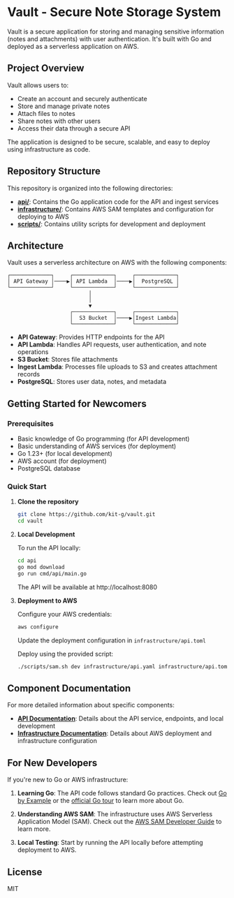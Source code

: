 # Vault - Secure Note Storage System

Vault is a secure application for storing and managing sensitive information (notes and attachments) with user authentication. It's built with Go and deployed as a serverless application on AWS.

## Project Overview

Vault allows users to:
- Create an account and securely authenticate
- Store and manage private notes
- Attach files to notes
- Share notes with other users
- Access their data through a secure API

The application is designed to be secure, scalable, and easy to deploy using infrastructure as code.

## Repository Structure

This repository is organized into the following directories:

- **[api/](api/)**: Contains the Go application code for the API and ingest services
- **[infrastructure/](infrastructure/)**: Contains AWS SAM templates and configuration for deploying to AWS
- **[scripts/](scripts/)**: Contains utility scripts for development and deployment

## Architecture

Vault uses a serverless architecture on AWS with the following components:

```
┌─────────────┐     ┌─────────────┐     ┌─────────────┐
│ API Gateway │────▶│ API Lambda  │────▶│  PostgreSQL │
└─────────────┘     └─────────────┘     └─────────────┘
                          │
                          │
                          ▼
                    ┌─────────────┐     ┌─────────────┐
                    │  S3 Bucket  │────▶│Ingest Lambda│
                    └─────────────┘     └─────────────┘
```

- **API Gateway**: Provides HTTP endpoints for the API
- **API Lambda**: Handles API requests, user authentication, and note operations
- **S3 Bucket**: Stores file attachments
- **Ingest Lambda**: Processes file uploads to S3 and creates attachment records
- **PostgreSQL**: Stores user data, notes, and metadata

## Getting Started for Newcomers

### Prerequisites

- Basic knowledge of Go programming (for API development)
- Basic understanding of AWS services (for deployment)
- Go 1.23+ (for local development)
- AWS account (for deployment)
- PostgreSQL database

### Quick Start

1. **Clone the repository**
   ```bash
   git clone https://github.com/kit-g/vault.git
   cd vault
   ```

2. **Local Development**
   
   To run the API locally:
   ```bash
   cd api
   go mod download
   go run cmd/api/main.go
   ```
   
   The API will be available at http://localhost:8080

3. **Deployment to AWS**

   Configure your AWS credentials:
   ```bash
   aws configure
   ```

   Update the deployment configuration in `infrastructure/api.toml`

   Deploy using the provided script:
   ```bash
   ./scripts/sam.sh dev infrastructure/api.yaml infrastructure/api.toml
   ```

## Component Documentation

For more detailed information about specific components:

- **[API Documentation](api/README.md)**: Details about the API service, endpoints, and local development
- **[Infrastructure Documentation](infrastructure/README.md)**: Details about AWS deployment and infrastructure configuration

## For New Developers

If you're new to Go or AWS infrastructure:

1. **Learning Go**: The API code follows standard Go practices. Check out [Go by Example](https://gobyexample.com/) or the [official Go tour](https://tour.golang.org/) to learn more about Go.

2. **Understanding AWS SAM**: The infrastructure uses AWS Serverless Application Model (SAM). Check out the [AWS SAM Developer Guide](https://docs.aws.amazon.com/serverless-application-model/latest/developerguide/what-is-sam.html) to learn more.

3. **Local Testing**: Start by running the API locally before attempting deployment to AWS.

## License

MIT